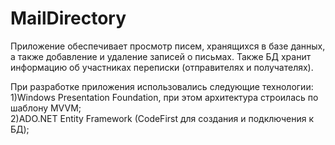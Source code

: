 # MailDirectory
Приложение обеспечивает просмотр писем, хранящихся в базе данных, а также добавление и удаление записей о письмах. Также БД хранит информацию об участниках переписки (отправителях и получателях).

При разработке приложения использовались следующие технологии:  
1)Windows Presentation Foundation, при этом архитектура строилась по шаблону MVVM;  
2)ADO.NET Entity Framework (CodeFirst для создания и подключения к БД);
